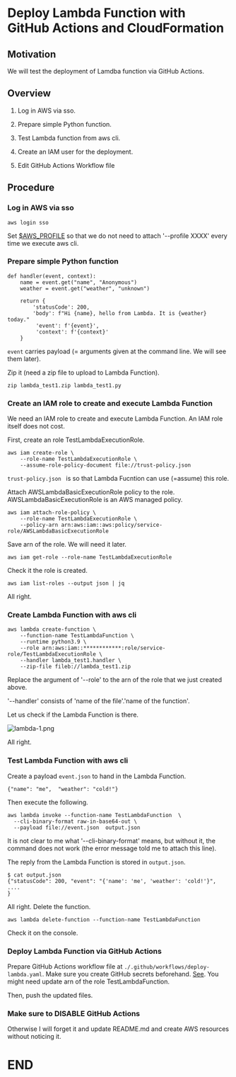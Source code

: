 # Deploy Lambda Function with GitHub Actions and CloudFormation

## Motivation

We will test the deployment of Lamdba function via GitHub Actions.

## Overview

1. Log in AWS via sso.

2. Prepare simple Python function.

3. Test Lambda function from aws cli.

4. Create an IAM user for the deployment.

5. Edit GitHub Actions Workflow file

## Procedure

### Log in AWS via sso

```
aws login sso
```
Set [$AWS_PROFILE](https://docs.aws.amazon.com/ja_jp/cli/v1/userguide/cli-configure-envvars.html)
so that we do not need to attach '--profile XXXX' every time we execute aws cli.

### Prepare simple Python function

```
def handler(event, context):
    name = event.get("name", "Anonymous")
    weather = event.get("weather", "unknown")

    return {
        'statusCode': 200,
        'body': f"Hi {name}, hello from Lambda. It is {weather} today."
         'event': f'{event}',
         'context': f'{context}'
    }
```

```event``` carries payload (= arguments given at the command line. We will see them later).

Zip it (need a zip file to upload to Lambda Function).

```
zip lambda_test1.zip lambda_test1.py
```

### Create an IAM role to create and execute Lambda Function 

We need an IAM role to create and execute Lambda Function. 
An IAM role itself does not cost. 

First, create an role TestLambdaExecutionRole.
```
aws iam create-role \
    --role-name TestLambdaExecutionRole \
    --assume-role-policy-document file://trust-policy.json
```

```trust-policy.json ``` is so that Lambda Fucntion can 
use (=assume) this role. 

Attach AWSLambdaBasicExecutionRole policy to the role.
AWSLambdaBasicExecutionRole is an AWS managed policy.

```
aws iam attach-role-policy \
    --role-name TestLambdaExecutionRole \
    --policy-arn arn:aws:iam::aws:policy/service-role/AWSLambdaBasicExecutionRole
```

Save arn of the role. We will need it later.
```
aws iam get-role --role-name TestLambdaExecutionRole
```
Check it the role is created. 

```
aws iam list-roles --output json | jq
```
All right.

### Create Lambda Function with aws cli

```
aws lambda create-function \
    --function-name TestLambdaFunction \
    --runtime python3.9 \
    --role arn:aws:iam::************:role/service-role/TestLambdaExecutionRole \
    --handler lambda_test1.handler \
    --zip-file fileb://lambda_test1.zip
```
Replace the argument of '--role' to the arn of the role that we just created above. 

'--handler' consists of 'name of the file'.'name of the function'.

Let us check if the Lambda Function is there.

![lambda-1.png](./images/lambda-1.png)

All right. 

### Test Lambda Function with aws cli
Create a payload ```event.json``` to hand in the Lambda Function.

```
{"name": "me",  "weather": "cold!"}
```

Then execute the following. 

```
aws lambda invoke --function-name TestLambdaFunction  \
  --cli-binary-format raw-in-base64-out \
  --payload file://event.json  output.json
```

It is not clear to me what '--cli-binary-format' means, 
but without it, the command does not work (the error message told
me to attach this line).  

The reply from the Lambda Function is stored in ```output.json```.
```
$ cat output.json
{"statusCode": 200, "event": "{'name': 'me', 'weather': 'cold!'}", 
....
}
```
All right. Delete the function.

```
aws lambda delete-function --function-name TestLambdaFunction
```
Check it on the console. 

### Deploy Lambda Function via GitHub Actions

Prepare GitHub Actions workflow file  at ```./.github/workflows/deploy-lambda.yaml```.
Make sure you create GitHub secrets beforehand. [See](https://github.com/megnergit/AWS_GitHub_Actions_Test_G1).
You might need update arn of the role TestLambdaFunction.

Then, push the updated files. 



### Make sure to DISABLE GitHub Actions

Otherwise I will forget it and update README.md and 
create AWS resources without noticing it. 




<!-- ------------------------------  -->

# END

<!-- ####################  -->
